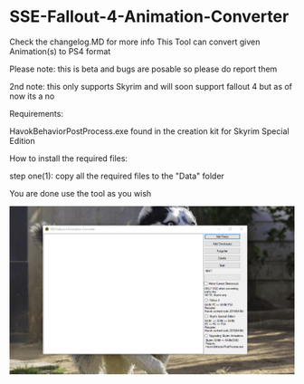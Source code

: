 # SSE-Fallout-4-Animation-Converter
Check the changelog.MD for more info
This Tool can convert given Animation(s) to PS4 format

Please note: this is beta and bugs are posable so please do report them

2nd note: this only supports Skyrim and will soon support fallout 4 but as of now its a no

Requirements:

HavokBehaviorPostProcess.exe found in the creation kit for Skyrim Special Edition

How to install the required files:

step one(1): copy all the required files to the "Data" folder

You are done use the tool as you wish

![Screenshot](MAIN.PNG)
